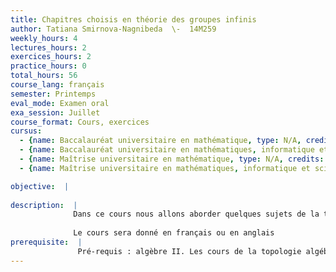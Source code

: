 ```yaml
---
title: Chapitres choisis en théorie des groupes infinis
author: Tatiana Smirnova-Nagnibeda  \-  14M259
weekly_hours: 4
lectures_hours: 2
exercices_hours: 2
practice_hours: 0
total_hours: 56
course_lang: français
semester: Printemps
eval_mode: Examen oral
exa_session: Juillet
course_format: Cours, exercices
cursus:
  - {name: Baccalauréat universitaire en mathématique, type: N/A, credits: 6}
  - {name: Baccalauréat universitaire en mathématiques, informatique et sciences numériques, type: N/A, credits: 6}
  - {name: Maîtrise universitaire en mathématique, type: N/A, credits: 6}
  - {name: Maîtrise universitaire en mathématiques, informatique et sciences numériques, type: N/A, credits: 6}

objective:  |
            
description:  |
              Dans ce cours nous allons aborder quelques sujets de la théorie des groupes à la frontière avec la géométrie et la théorie des systèmes dynamiques.  Nous nous intéresserons en aux groupes de type fini vu comme des espaces métriques et à leurs invariants asymptotiques tels que la croissance, le comportement des marches aléatoires ou les propriétés dynamiques de leurs actions.
               
              Le cours sera donné en français ou en anglais
prerequisite:  |
               Pré-requis : algèbre II. Les cours de la topologie algébrique, de la théorie de la mesure et des probabilités sont souhaitables
---
```

